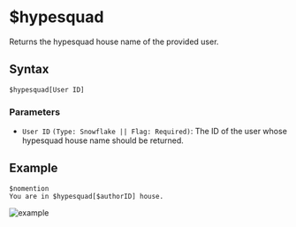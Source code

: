 # $hypesquad
Returns the hypesquad house name of the provided user.

## Syntax
```
$hypesquad[User ID]
```

### Parameters
- `User ID` `(Type: Snowflake || Flag: Required)`: The ID of the user whose hypesquad house name should be returned.

## Example
```
$nomention
You are in $hypesquad[$authorID] house.
```

![example](https://user-images.githubusercontent.com/95774950/187594740-3eab54bf-1df1-4c4e-a2fe-372f8a45eb39.png)
